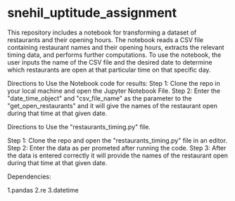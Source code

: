 # snehil_uptitude_assignment
This repository includes a notebook for transforming a dataset of restaurants and their opening hours. The notebook reads a CSV file containing restaurant names and their opening hours, extracts the relevant timing data, and performs further computations.
To use the notebook, the user inputs the name of the CSV file and the desired date to determine which restaurants are open at that particular time on that specific day.

Directions to Use the Notebook code for results:
Step 1: Clone the repo in your local machine and open the Jupyter Notebook File.
Step 2: Enter the "date_time_object" and "csv_file_name" as the parameter to the "get_open_restaurants" and it will give the names of the restaurant open during that time at that given date.

Directions to Use the "restaurants_timing.py" file.

Step 1: Clone the repo and open the "restaurants_timing.py" file in an editor.
Step 2: Enter the data as per prometed after running the code.
Step 3: After the data is entered correctly it will provide the names of the restaurant open during that time at that given date.

Dependencies:

1.pandas
2.re
3.datetime




